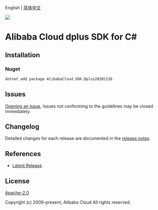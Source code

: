 English | [简体中文](README-CN.md)

![](https://aliyunsdk-pages.alicdn.com/icons/AlibabaCloud.svg)

# Alibaba Cloud dplus SDK for C#

## Installation

### Nuget

```bash
dotnet add package AlibabaCloud.SDK.Dplus20201216
```

## Issues

[Opening an Issue](https://github.com/aliyun/alibabacloud-csharp-sdk/issues/new), Issues not conforming to the guidelines may be closed immediately.

## Changelog

Detailed changes for each release are documented in the [release notes](./ChangeLog.md).

## References

* [Latest Release](https://github.com/aliyun/alibabacloud-csharp-sdk/)

## License

[Apache-2.0](http://www.apache.org/licenses/LICENSE-2.0)

Copyright (c) 2009-present, Alibaba Cloud All rights reserved.
